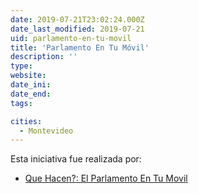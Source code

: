 ```yaml
---
date: 2019-07-21T23:02:24.000Z
date_last_modified: 2019-07-21
uid: parlamento-en-tu-movil
title: 'Parlamento En Tu Móvil'
description: ''
type: 
website: 
date_ini: 
date_end: 
tags:

cities: 
  - Montevideo
---
```


Esta iniciativa fue realizada por:

- [Que Hacen?: El Parlamento En Tu Movil](/organizaciones/que-hacen-el-parlamento-en-tu-movil)

